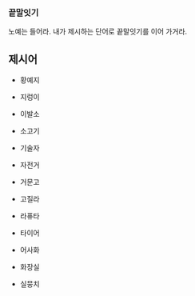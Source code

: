 ### 끝말잇기

노예는 들어라. 내가 제시하는 단어로 끝말잇기를 이어 가거라.



## 제시어

* 황예지
* 지렁이
* 이발소
* 소고기
* 기술자
* 자전거
* 거문고
* 고질라
* 라퓨타
* 타이어
* 어사화
* 화장실

* 실뭉치